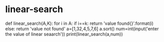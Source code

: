 # linear-search
def linear_search(A,K):
   for i in A:
      if i==k:
        return 'value found{}'.format(i)
   else:
        return 'value not found'
a=[1,32,4,5,7,6]
a.sort()
num=int(input('enter the value of linear seaarch'))
print(linear_search(a,num))
